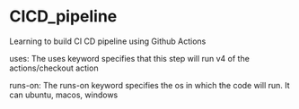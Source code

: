 # CICD_pipeline
Learning to build CI CD pipeline using Github Actions

uses: The uses keyword specifies that this step will run v4 of the actions/checkout action

runs-on: The runs-on keyword specifies the os in which the code will run. It can ubuntu, macos, windows
